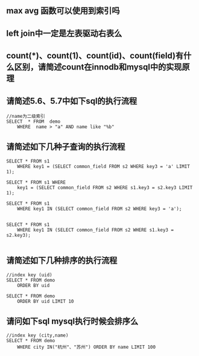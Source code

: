 ## max avg 函数可以使用到索引吗

## left join中一定是左表驱动右表么


## count(*)、count(1)、count(id)、count(field)有什么区别，请简述count在innodb和mysql中的实现原理


## 请简述5.6、5.7中如下sql的执行流程
```
//name为二级索引 
SELECT  * FROM  demo
    WHERE  name > "a" AND name like "%b"
```

## 请简述如下几种子查询的执行流程

```
SELECT * FROM s1 
    WHERE key1 = (SELECT common_field FROM s2 WHERE key3 = 'a' LIMIT 1);
    
SELECT * FROM s1 WHERE 
    key1 = (SELECT common_field FROM s2 WHERE s1.key3 = s2.key3 LIMIT 1);
    
SELECT * FROM s1 
    WHERE key1 IN (SELECT common_field FROM s2 WHERE key3 = 'a');
    

SELECT * FROM s1 
    WHERE key1 IN (SELECT common_field FROM s2 WHERE s1.key3 = s2.key3);
    
```

## 请简述如下几种排序的执行流程
```
//index key (uid)
SELECT * FROM demo 
    ORDER BY uid
    
SELECT * FROM demo 
    ORDER BY uid LIMIT 10
```

## 请问如下sql mysql执行时候会排序么
```
//index key (city,name)
SELECT * FROM demo 
    WHERE city IN("杭州"、"苏州") ORDER BY name LIMIT 100
```
